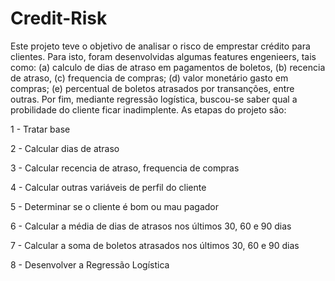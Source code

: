 # Credit-Risk
 Este projeto teve o objetivo de analisar o risco de emprestar 
 crédito para clientes. Para isto, foram desenvolvidas algumas
 features engenieers, tais como: (a) calculo de dias de atraso em 
 pagamentos de boletos, (b) recencia de atraso, (c) frequencia de compras; 
 (d) valor monetário gasto em compras; (e) percentual de boletos atrasados 
 por transanções, entre outras. Por fim, mediante regressão logística, buscou-se 
 saber qual a probilidade do cliente ficar inadimplente. As etapas do projeto são:
 
1 - Tratar base

2 - Calcular dias de atraso

3 - Calcular recencia de atraso, frequencia de compras

4 - Calcular outras variáveis de perfil do cliente

5 - Determinar se o cliente é bom ou mau pagador

6 - Calcular a média de dias de atrasos nos últimos 30, 60 e 90 dias

7 - Calcular a soma de boletos atrasados nos últimos 30, 60 e 90 dias

8 - Desenvolver a Regressão Logística


